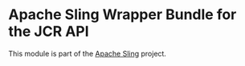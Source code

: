 # Apache Sling Wrapper Bundle for the JCR API

This module is part of the [Apache Sling](https://sling.apache.org) project.
